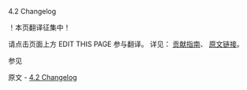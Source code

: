  4.2 Changelog

 ！本页翻译征集中！

请点击页面上方 EDIT THIS PAGE 参与翻译。
详见：
[贡献指南]( https://github.com/JinMuInfo/MongoDB-Manual-zh/blob/master/CONTRIBUTING.md )、
[原文链接](  https://docs.mongodb.com/manual/release-notes/4.2-changelog/  )。

 参见

原文 - [4.2 Changelog]( https://docs.mongodb.com/manual/release-notes/4.2-changelog/ )

